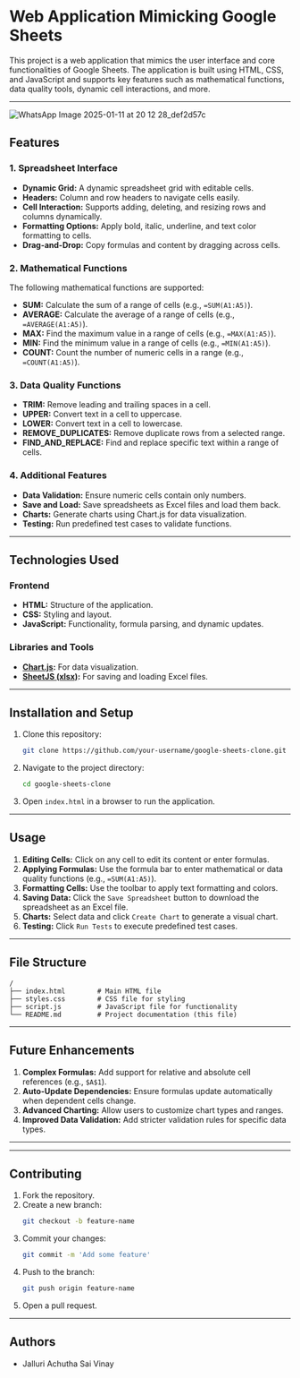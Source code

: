 # Web Application Mimicking Google Sheets
This project is a web application that mimics the user interface and core functionalities of Google Sheets. The application is built using HTML, CSS, and JavaScript and supports key features such as mathematical functions, data quality tools, dynamic cell interactions, and more.

---
![WhatsApp Image 2025-01-11 at 20 12 28_def2d57c](https://github.com/user-attachments/assets/27632d11-48a4-482b-93a3-6528980049d0)
## Features

### 1. Spreadsheet Interface
- **Dynamic Grid:** A dynamic spreadsheet grid with editable cells.
- **Headers:** Column and row headers to navigate cells easily.
- **Cell Interaction:** Supports adding, deleting, and resizing rows and columns dynamically.
- **Formatting Options:** Apply bold, italic, underline, and text color formatting to cells.
- **Drag-and-Drop:** Copy formulas and content by dragging across cells.

### 2. Mathematical Functions
The following mathematical functions are supported:
- **SUM:** Calculate the sum of a range of cells (e.g., `=SUM(A1:A5)`).
- **AVERAGE:** Calculate the average of a range of cells (e.g., `=AVERAGE(A1:A5)`).
- **MAX:** Find the maximum value in a range of cells (e.g., `=MAX(A1:A5)`).
- **MIN:** Find the minimum value in a range of cells (e.g., `=MIN(A1:A5)`).
- **COUNT:** Count the number of numeric cells in a range (e.g., `=COUNT(A1:A5)`).

### 3. Data Quality Functions
- **TRIM:** Remove leading and trailing spaces in a cell.
- **UPPER:** Convert text in a cell to uppercase.
- **LOWER:** Convert text in a cell to lowercase.
- **REMOVE_DUPLICATES:** Remove duplicate rows from a selected range.
- **FIND_AND_REPLACE:** Find and replace specific text within a range of cells.

### 4. Additional Features
- **Data Validation:** Ensure numeric cells contain only numbers.
- **Save and Load:** Save spreadsheets as Excel files and load them back.
- **Charts:** Generate charts using Chart.js for data visualization.
- **Testing:** Run predefined test cases to validate functions.

---

## Technologies Used

### Frontend
- **HTML:** Structure of the application.
- **CSS:** Styling and layout.
- **JavaScript:** Functionality, formula parsing, and dynamic updates.

### Libraries and Tools
- **[Chart.js](https://www.chartjs.org/):** For data visualization.
- **[SheetJS (xlsx)](https://sheetjs.com/):** For saving and loading Excel files.

---

## Installation and Setup

1. Clone this repository:
   ```bash
   git clone https://github.com/your-username/google-sheets-clone.git
   ```

2. Navigate to the project directory:
   ```bash
   cd google-sheets-clone
   ```

3. Open `index.html` in a browser to run the application.

---

## Usage

1. **Editing Cells:** Click on any cell to edit its content or enter formulas.
2. **Applying Formulas:** Use the formula bar to enter mathematical or data quality functions (e.g., `=SUM(A1:A5)`).
3. **Formatting Cells:** Use the toolbar to apply text formatting and colors.
4. **Saving Data:** Click the `Save Spreadsheet` button to download the spreadsheet as an Excel file.
5. **Charts:** Select data and click `Create Chart` to generate a visual chart.
6. **Testing:** Click `Run Tests` to execute predefined test cases.

---

## File Structure

```
/
├── index.html        # Main HTML file
├── styles.css        # CSS file for styling
├── script.js         # JavaScript file for functionality
└── README.md         # Project documentation (this file)
```

---

## Future Enhancements

1. **Complex Formulas:** Add support for relative and absolute cell references (e.g., `$A$1`).
2. **Auto-Update Dependencies:** Ensure formulas update automatically when dependent cells change.
3. **Advanced Charting:** Allow users to customize chart types and ranges.
4. **Improved Data Validation:** Add stricter validation rules for specific data types.

---

---

## Contributing

1. Fork the repository.
2. Create a new branch:
   ```bash
   git checkout -b feature-name
   ```
3. Commit your changes:
   ```bash
   git commit -m 'Add some feature'
   ```
4. Push to the branch:
   ```bash
   git push origin feature-name
   ```
5. Open a pull request.

---

## Authors

- Jalluri Achutha Sai Vinay
